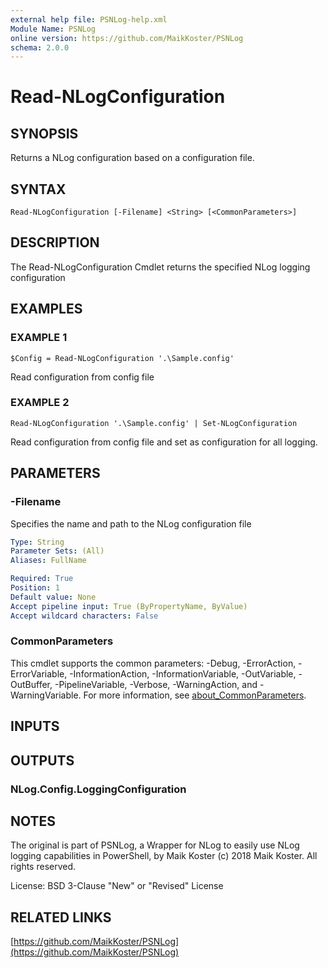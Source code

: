 ```yaml
---
external help file: PSNLog-help.xml
Module Name: PSNLog
online version: https://github.com/MaikKoster/PSNLog
schema: 2.0.0
---
```


# Read-NLogConfiguration

## SYNOPSIS
Returns a NLog configuration based on a configuration file.

## SYNTAX

```
Read-NLogConfiguration [-Filename] <String> [<CommonParameters>]
```

## DESCRIPTION
The Read-NLogConfiguration Cmdlet returns the specified NLog logging configuration

## EXAMPLES

### EXAMPLE 1
```
$Config = Read-NLogConfiguration '.\Sample.config'
```

Read configuration from config file

### EXAMPLE 2
```
Read-NLogConfiguration '.\Sample.config' | Set-NLogConfiguration
```

Read configuration from config file and set as configuration for all logging.

## PARAMETERS

### -Filename
Specifies the name and path to the NLog configuration file

```yaml
Type: String
Parameter Sets: (All)
Aliases: FullName

Required: True
Position: 1
Default value: None
Accept pipeline input: True (ByPropertyName, ByValue)
Accept wildcard characters: False
```

### CommonParameters
This cmdlet supports the common parameters: -Debug, -ErrorAction, -ErrorVariable, -InformationAction, -InformationVariable, -OutVariable, -OutBuffer, -PipelineVariable, -Verbose, -WarningAction, and -WarningVariable. For more information, see [about_CommonParameters](http://go.microsoft.com/fwlink/?LinkID=113216).

## INPUTS

## OUTPUTS

### NLog.Config.LoggingConfiguration
## NOTES
The original is part of PSNLog, a Wrapper for NLog to easily use NLog logging capabilities in PowerShell, by Maik Koster
(c) 2018 Maik Koster.
All rights reserved.

License: BSD 3-Clause "New" or "Revised" License

## RELATED LINKS

[https://github.com/MaikKoster/PSNLog](https://github.com/MaikKoster/PSNLog)

